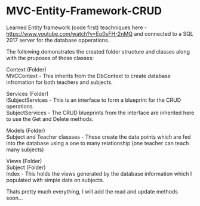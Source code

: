 # MVC-Entity-Framework-CRUD
Learned Entity framework (code first) teachniques here - https://www.youtube.com/watch?v=Ep0sFH-2nMQ and connected to a SQL 2017 server for the database opperations.

The following demonstrates the created folder structure and classes along with the pruposes of those classes:

Context (Folder)
<br/>
  MVCContext - This inherits from the DbContext to create database infromation for both teachers and subjects.

Services (Folder)
<br/>
  ISubjectServices - This is an interface to form a blueprint for the CRUD operations.
  <br/>
  SubjectServices -  The CRUD blueprints from the interface are inherited here to use the Get and Delete methods.

Models (Folder)
<br/>
  Subject and Teacher classses - These create the data points which are fed into the database using a one to many relationship (one teacher can teach many subjects)

Views (Folder)
<br/>
  Subject (Folder)
  <br/>
    Index - This holds the views generated by the database information which I populated with simple data on subjects.

Thats pretty much everything, I will add the read and update methods soon...
